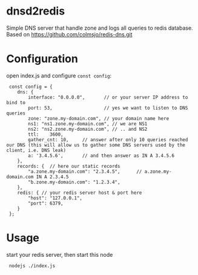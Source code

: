 # dnsd2redis
Simple DNS server that handle zone and logs all queries to redis database. Based on https://github.com/colmsjo/redis-dns.git

# Configuration
open index.js and configure `const config`:

```
 const config = {
    dns: {
        interface: "0.0.0.0",		// or your server IP address to bind to
        port: 53,					// yes we want to listen to DNS queries
        zone: "zone.my-domain.com", // your domain name here
 		ns1: "ns1.zone.my-domain.com", // we are NS1
 		ns2: "ns2.zone.my-domain.com", // .. and NS2
 		ttl:	3600,
 		gather_cnt: 10,		// answer after only 10 queries reached our DNS (this will allow us to gather some DNS servers used by the client, i.e. DNS leak)
 		a: '3.4.5.6',		// and then answer as IN A 3.4.5.6
    },
 	records: {	// here our static records
 		"a.zone.my-domain.com": "2.3.4.5",		// a.zone.my-domain.com IN A 2.3.4.5
 		"b.zone.my-domain.com": "1.2.3.4",
 	},
    redis: { // your redis server host & port here
        "host": "127.0.0.1",
        "port": 6379,
    }
 };
```

# Usage
start your redis server, then start this node
```
 nodejs ./index.js
```
